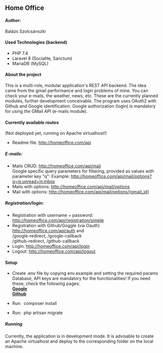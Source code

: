 ## Home Office
#### Author:
Balázs Szolcsánszki

#### Used Technologies (backend)
- PHP 7.4
- Laravel 8 (Socialite, Sanctum)
- MariaDB (MySQL)

#### About the project
This is a multi-role, modular application's REST API backend.
The idea came from the gmail performance and login problems of mine.
You can check your e-mails, the weather, news, etc.
These are the currently planned modules, further development conceivable.
The program uses OAuth2 with Github and Google identification.
Google authorization (login) is mandatory for using the GMail API (e-mails module).


#### Currently available routes
(Not deployed yet, running on Apache virtualhost!)
- Readme file: http://homeoffice.com/api
##### E-mails:
- Mails CRUD: http://homeoffice.com/api/mail  
Google specific query parameters for filtering, provided as values with parameter key "q":
Example: http://homeoffice.com/api/mail/options?q=is:unread+in:inbox
- Mails with options: http://homeoffice.com/api/mail/options
- Mail with options: http://homeoffice.com/api/mail/options/{gmail_id}
##### Registration/login:
- Registration with username + password: http://homeoffice.com/api/registration/simple
- Registration with Github/Goggle (via Oauth)
http://homeoffice.com/api/auth and  
    /google-redirect, /google-callback  
    /github-redirect, /github-callback  
- Login: http://homeoffice.com/api/login
- Logout: http://homeoffice.com/api/logout

#### Setup
- Create .env file by copying env.example and setting the required params  
Database, API keys are mandatory for the functionalities! If you need these, check the following pages:  
**[Google](https://developers.google.com)**  
**[Github](https://docs.github.com/en)**

- Run: ​ composer install ​
- Run: ​ php artisan migrate ​

##### Running
Currently, the application is in development mode. 
It is advisable to create an Apache virtualhost and deploy to the corresponding folder on the local machine.
